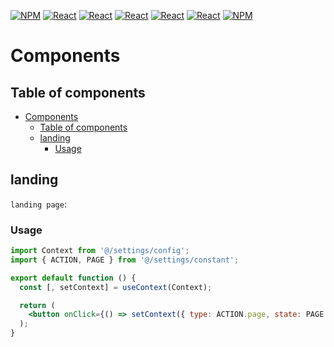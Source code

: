 [![NPM](https://img.shields.io/badge/NPM-ba443f?style=for-the-badge&logo=npm&logoColor=white)](https://www.npmjs.com/)
[![React](https://img.shields.io/badge/Node.js-43853D?style=for-the-badge&logo=node.js&logoColor=white)](https://nodejs.org/en/)
[![React](https://img.shields.io/badge/-ReactJs-61DAFB?style=for-the-badge&logo=react&logoColor=white)](https://zh-hant.reactjs.org/)
[![React](https://img.shields.io/badge/Less-1d365d?style=for-the-badge&logo=less&logoColor=white)](https://lesscss.org/)
[![React](https://img.shields.io/badge/HTML5-E34F26?style=for-the-badge&logo=html5&logoColor=white)](https://www.w3schools.com/html/)
[![React](https://img.shields.io/badge/-CSS3-1572B6?style=for-the-badge&logo=css3&logoColor=white)](https://www.w3schools.com/css/)
[![NPM](https://img.shields.io/badge/DEV-Jameshsu1125-9cf?style=for-the-badge)](https://www.npmjs.com/~jameshsu1125)

# Components

## Table of components

- [Components](#components)
  - [Table of components](#table-of-components)
  - [landing](#landing)
    - [Usage](#usage)

## landing

`landing page`:

### Usage

```jsx
import Context from '@/settings/config';
import { ACTION, PAGE } from '@/settings/constant';

export default function () {
  const [, setContext] = useContext(Context);

  return (
    <button onClick={() => setContext({ type: ACTION.page, state: PAGE.landing })}>landing</button>
  );
}
```

<!-- ### Development

#### Methods

| method                              | description | return |
| :---------------------------------- | :---------: | -----: |
| .**functionName**(**arg**:_string_) |     xxx     |   void |

#### Properties

| Properties            | description | default |
| :-------------------- | :---------: | ------: |
| .**enable**:_boolean_ |     xxx     |    true |

#### Props

| Properties         | description | default |
| :----------------- | :---------: | ------: |
| **title**:_string_ |     xxx     |      '' | -->

